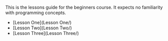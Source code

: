 This is the lessons guide for the beginners course. It expects no familiarity with programming concepts.

- [Lesson One](Lesson One/)
- [Lesson Two](Lesson Two/)
- [Lesson Three](Lesson Three/)
